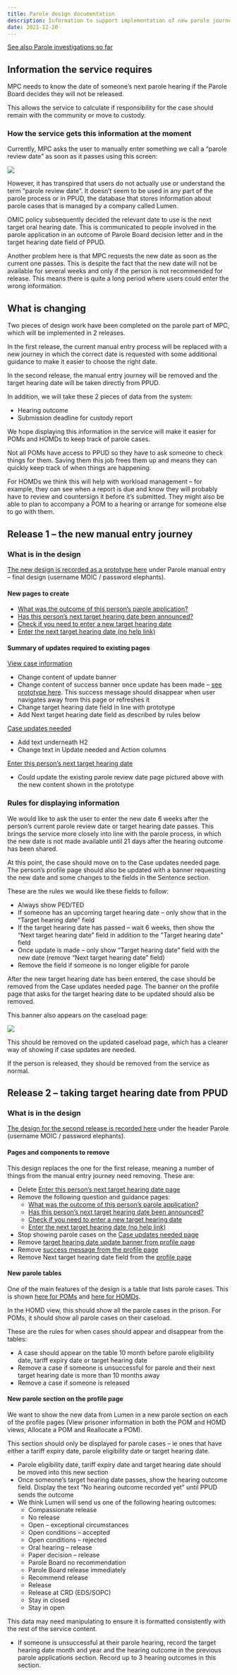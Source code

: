 ```yaml
---
title: Parole design documentation
description: Information to support implementation of new parole journeys in MPC
date: 2021-12-20
---
```


<a href="https://docs.google.com/document/d/1PnoLn23jEmuq_kkxh3GtstCSLlB3keeqSlne_qo-f0s/edit?usp=sharing" target="_blank">See also Parole investigations so far</a>

## Information the service requires

MPC needs to know the date of someone’s next parole hearing if the Parole Board decides they will not be released.

This allows the service to calculate if responsibility for the case should remain with the community or move to custody.

### How the service gets this information at the moment

Currently, MPC asks the user to manually enter something we call a “parole review date” as soon as it passes using this screen:

<img src="../images/parole-review-date.png" />

However, it has transpired that users do not actually use or understand the term “parole review date”. It doesn’t seem to be used in any part of the parole process or in PPUD, the database that stores information about parole cases that is managed by a company called Lumen.

OMIC policy subsequently decided the relevant date to use is the next target oral hearing date. This is communicated to people involved in the parole application in an outcome of Parole Board decision letter and in the target hearing date field of PPUD.

Another problem here is that MPC requests the new date as soon as the current one passes. This is despite the fact that the new date will not be available for several weeks and only if the person is not recommended for release. This means there is quite a long period where users could enter the wrong information. 


## What is changing

Two pieces of design work have been completed on the parole part of MPC, which will be implemented in 2 releases.

In the first release, the current manual entry process will be replaced with a new journey in which the correct date is requested with some additional guidance to make it easier to choose the right date.

In the second release, the manual entry journey will be removed and the target hearing date will be taken directly from PPUD.

In addition, we will take these 2 pieces of data from the system:

* Hearing outcome
* Submission deadline for custody report

We hope displaying this information in the service will make it easier for POMs and HOMDs to keep track of parole cases.

Not all POMs have access to PPUD so they have to ask someone to check things for them. Saving them this job frees them up and means they can quickly keep track of when things are happening.

For HOMDs we think this will help with workload management – for example, they can see when a report is due and know they will probably have to review and countersign it before it’s submitted. They might also be able to plan to accompany a POM to a hearing or arrange for someone else to go with them.

## Release 1 – the new manual entry journey

### What is in the design

<a href="https://hmpps-moic-staging.herokuapp.com/" target="_blank">The new design is recorded as a prototype here</a> under Parole manual entry – final design (username MOIC / password elephants). 

#### New pages to create

* <a href="https://hmpps-moic-staging.herokuapp.com/parole/pom/manual-entry-v3/outcome-of-parole" target="_blank">What was the outcome of this person’s parole application?</a>
* <a href="https://hmpps-moic-staging.herokuapp.com/parole/pom/manual-entry-v3/target-hearing-date-announced" target="_blank">Has this person’s next target hearing date been announced?</a>
* <a href="https://hmpps-moic-staging.herokuapp.com/parole/pom/manual-entry-v3/check-if-target-hearing-date-needed" target="_blank">Check if you need to enter a new target hearing date</a>
* <a href="https://hmpps-moic-staging.herokuapp.com/parole/pom/manual-entry-v3/enter-next-target-hearing-date-no-help" target="_blank">Enter the next target hearing date (no help link)</a>

#### Summary of updates required to existing pages

<a href="https://hmpps-moic-staging.herokuapp.com/parole/pom/manual-entry-v3/prisoner-profile" target="_blank">View case information</a>

* Change content of update banner
* Change content of success banner once update has been made – <a href="https://hmpps-moic-staging.herokuapp.com/parole/pom/manual-entry-v3/prisoner-profile-success" target="_blank">see prototype here</a>. This success message should disappear when user navigates away from this page or refreshes it
* Change target hearing date field in line with prototype
* Add Next target hearing date field as described by rules below

<a href="https://hmpps-moic-staging.herokuapp.com/parole/pom/manual-entry-v3/case-updates-needed" target="_blank">Case updates needed</a>

* Add text underneath H2
* Change text in Update needed and Action columns

<a href="https://hmpps-moic-staging.herokuapp.com/parole/pom/manual-entry-v3/enter-next-target-hearing-date" target="_blank">Enter this person’s next target hearing date</a>

* Could update the existing parole review date page pictured above with the new content shown in the prototype

### Rules for displaying information 

We would like to ask the user to enter the new date 6 weeks after the person’s current parole review date or target hearing date passes. This brings the service more closely into line with the parole process, in which the new date is not made available until 21 days after the hearing outcome has been shared.

At this point, the case should move on to the Case updates needed page. The person’s profile page should also be updated with a banner requesting the new date and some changes to the fields in the Sentence section. 

These are the rules we would like these fields to follow:

* Always show PED/TED
* If someone has an upcoming target hearing date – only show that in the “Target hearing date” field 
* If the target hearing date has passed – wait 6 weeks, then show the “Next target hearing date” field in addition to the "Target hearing date" field 
* Once update is made – only show “Target hearing date” field with the new date (remove “Next target hearing date” field)
* Remove the field if someone is no longer eligible for parole

After the new target hearing date has been entered, the case should be removed from the Case updates needed page. The banner on the profile page that asks for the target hearing date to be updated should also be removed. 

This banner also appears on the caseload page:

<img src="../images/updates-banner.png" />

This should be removed on the updated caseload page, which has a clearer way of showing if case updates are needed.

If the person is released, they should be removed from the service as normal.

## Release 2 – taking target hearing date from PPUD

### What is in the design

<a href="https://hmpps-moic-staging.herokuapp.com/" target="_blank">The design for the second release is recorded here</a> under the header Parole (username MOIC / password elephants).

#### Pages and components to remove

This design replaces the one for the first release, meaning a number of things from the manual entry journey need removing. These are:

* Delete <a href="https://hmpps-moic-staging.herokuapp.com/parole/pom/manual-entry-v3/enter-next-target-hearing-date" target="_blank">Enter this person’s next target hearing date page</a>
* Remove the following question and guidance pages: 
    - <a href="https://hmpps-moic-staging.herokuapp.com/parole/pom/manual-entry-v3/outcome-of-parole" target="_blank">What was the outcome of this person’s parole application?</a>
    - <a href="https://hmpps-moic-staging.herokuapp.com/parole/pom/manual-entry-v3/target-hearing-date-announced" target="_blank">Has this person’s next target hearing date been announced?</a>
    - <a href="https://hmpps-moic-staging.herokuapp.com/parole/pom/manual-entry-v3/check-if-target-hearing-date-needed" target="_blank">Check if you need to enter a new target hearing date</a>
    - <a href="https://hmpps-moic-staging.herokuapp.com/parole/pom/manual-entry-v3/enter-next-target-hearing-date-no-help" target="_blank">Enter the next target hearing date (no help link)</a>
* Stop showing parole cases on the <a href="https://hmpps-moic-staging.herokuapp.com/parole/pom/manual-entry-v3/case-updates-needed" target="_blank">Case updates needed page</a>
* Remove <a href="https://hmpps-moic-staging.herokuapp.com/parole/pom/manual-entry-v3/prisoner-profile" target="_blank">target hearing date update banner from profile page</a>
* Remove <a href="https://hmpps-moic-staging.herokuapp.com/parole/pom/manual-entry-v3/prisoner-profile-success" target="_blank">success message from the profile page</a>
* Remove Next target hearing date field from the <a href="https://hmpps-moic-staging.herokuapp.com/parole/pom/manual-entry-v3/prisoner-profile" target="_blank">profile page</a>

#### New parole tables

One of the main features of the design is a table that lists parole cases. This is shown <a href="https://hmpps-moic-staging.herokuapp.com/parole/pom/parole" target="_blank">here for POMs</a> and <a href="https://hmpps-moic-staging.herokuapp.com/parole/homd/parole" target="_blank">here for HOMDs</a>.

In the HOMD view, this should show all the parole cases in the prison. For POMs, it should show all parole cases on their caseload.

These are the rules for when cases should appear and disappear from the tables:

* A case should appear on the table 10 month before parole eligibility date, tariff expiry date or target hearing date
* Remove a case if someone is unsuccessful for parole and their next target hearing date is more than 10 months away
* Remove a case if someone is released 

#### New parole section on the profile page

We want to show the new data from Lumen in a new parole section on each of the profile pages (View prisoner information in both the POM and HOMD views, Allocate a POM and Reallocate a POM).

This section should only be displayed for parole cases – ie ones that have either a tariff expiry date, parole eligibility date or target hearing date.

* Parole eligibility date, tariff expiry date and target hearing date should be moved into this new section
* Once someone’s target hearing date passes, show the hearing outcome field. Display the text “No hearing outcome recorded yet” until PPUD sends the outcome
* We think Lumen will send us one of the following hearing outcomes:
    - Compassionate release
    - No release
    - Open – exceptional circumstances
    - Open conditions – accepted
    - Open conditions – rejected
    - Oral hearing – release
    - Paper decision – release
    - Parole Board no recommendation
    - Parole Board release immediately
    - Recommend release
    - Release
    - Release at CRD (EDS/SOPC)
    - Stay in closed
    - Stay in open

This data may need manipulating to ensure it is formatted consistently with the rest of the service content.
* If someone is unsuccessful at their parole hearing, record the target hearing date month and year and the hearing outcome in the previous parole applications section. Record up to 3 hearing outcomes in this section.